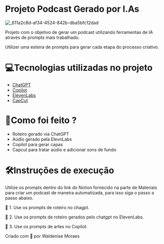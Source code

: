 # Projeto Podcast Gerado por I.As
![_611a2c8d-af34-4524-842b-dba5bfc12dad](https://github.com/WaldeniseMoraes/Criando-podcast-com-IA-Generativas/assets/161647255/9f5e79ce-5bd4-42d0-b2bb-6bd146fb751a)

Projeto com o objetivo de gerar um podcast utilizando ferramentas de IA através de prompts mais trabalhado.

Utilizer uma esteira de prompts para gerar cada etapa do processo criativo.

# 💻Tecnologias utilizadas no projeto
* [ChatGPT](https://chat.openai.com/)
* [Copilot](https://copilot.microsoft.com/)
* [ElevenLabs](https://elevenlabs.io/app/speech-synthesis)
* [CapCut](https://www.capcut.com/)

# 🧠Como foi feito ?
* Roteiro gerado via ChatGPT
* Aúdio gerado pela ElevnLabs
* Copilot para gerar capas
* Capcut para tratar aúdio e adicionar sons de fundo
  
# 🛠️Instruções de execução
Utilize os prompts dentro do link do Notion fornecido na parte de Materiais para criar um podcast de maneira automatizada, para isso siga o passo a passo abaixo.

🤖 1. Use os prompts de roteiro no chagpt.

🤖 2. Use os prompts de roteiro gerados pelo chatgpt no ElevenLabs.

🤖 3. Use os prompts de artes no Copilot.

Criado com 💌 por Waldenise Moraes
